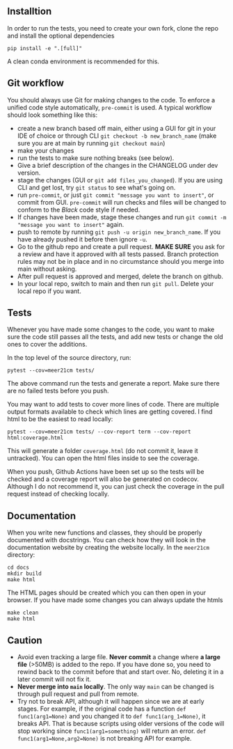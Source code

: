 ## Installtion
In order to run the tests, you need to create your own fork, clone the repo and install the optional dependencies
```
pip install -e ".[full]"
```

A clean conda environment is recommended for this.

## Git workflow
You should always use Git for making changes to the code. To enforce a unified code style automatically, `pre-commit` is used. A typical workflow should look something like this:
- create a new branch based off main, either using a GUI for git in your IDE of choice or through CLI `git checkout -b new_branch_name` (make sure you are at main by running `git checkout main`)
- make your changes
- run the tests to make sure nothing breaks (see below).
- Give a brief description of the changes in the CHANGELOG under dev version.
- stage the changes (GUI or `git add files_you_changed`). If you are using CLI and get lost, try `git status` to see what's going on.
- run `pre-commit`, or just `git commit "message you want to insert"`, or commit from GUI. `pre-commit` will run checks and files will be changed to conform to the *Black* code style if needed.
- If changes have been made, stage these changes and run `git commit -m "message you want to insert"` again.
- push to remote by running `git push -u origin new_branch_name`. If you have already pushed it before then ignore `-u`.
- Go to the github repo and create a pull request. **MAKE SURE** you ask for a review and have it approved with all tests passed. Branch protection rules may not be in place and in no circumstance should you merge into main without asking.
- After pull request is approved and merged, delete the branch on github.
- In your local repo, switch to main and then run `git pull`. Delete your local repo if you want.

## Tests
Whenever you have made some changes to the code, you want to make sure the code still passes all the tests, and add new tests or change the old ones to cover the additions.

In the top level of the source directory, run:
```
pytest --cov=meer21cm tests/
```

The above command run the tests and generate a report. Make sure there are no failed tests before you push.

You may want to add tests to cover more lines of code. There are multiple output formats available to check which lines are getting covered. I find html to be the easiest to read locally:
```
pytest --cov=meer21cm tests/ --cov-report term --cov-report html:coverage.html
```
This will generate a folder `coverage.html` (do not commit it, leave it untracked). You can open the html files inside to see the coverage.

When you push, Github Actions have been set up so the tests will be checked and a coverage report will also be generated on codecov. Although I do not recommend it, you can just check the coverage in the pull request instead of checking locally.

## Documentation
When you write new functions and classes, they should be properly documented with docstrings. You can check how they will look in the documentation website by creating the website locally. In the `meer21cm` directory:

```
cd docs
mkdir build
make html
```

The HTML pages should be created which you can then open in your browser. If you have made some changes you can always update the htmls

```
make clean
make html
```


## Caution
- Avoid even tracking a large file. **Never commit** a change where **a large file** (>50MB) is added to the repo. If you have done so, you need to rewind back to the commit before that and start over. No, deleting it in a later commit will not fix it.
- **Never merge into `main` locally**. The only way `main` can be changed is through pull request and pull from remote.
- Try not to break API, although it will happen since we are at early stages. For example, if the original code has a function `def func1(arg1=None)` and you changed it to `def func1(arg_1=None)`, it breaks API. That is because scripts using older versions of the code will stop working since `func1(arg1=something)` will return an error. `def func1(arg1=None,arg2=None)` is not breaking API for example.
